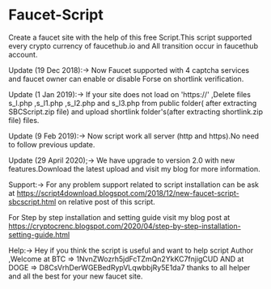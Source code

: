 # Faucet-Script
Create a faucet site with the help of this free Script.This script supported every crypto currency of faucethub.io and All transition occur in faucethub account.

Update (19 Dec 2018):->
Now Faucet supported with 4 captcha services and faucet owner can enable or disable Forse on shortlink verification.

Update (1 Jan 2019):->
If your site does not load on 'https://' ,Delete files s_l.php ,s_l1.php ,s_l2.php and s_l3.php from public folder( after extracting SBCScript.zip file) and upload shortlink folder's(after extracting shortlink.zip file)  files.

Update (9 Feb 2019):->
Now script work all server (http and https).No need to follow previous update.

Update (29 April 2020);->
We have upgrade to version 2.0 with new features.Download the latest upload and visit my blog for more information.

Support:->
 For any problem support related to script installation can be ask at https://script4download.blogspot.com/2018/12/new-faucet-script-sbcscript.html on relative post of this script.

 For Step by step installation and setting guide visit my blog post at  https://cryptocrenc.blogspot.com/2020/04/step-by-step-installation-setting-guide.html
 
 Help:->
 Hey if you think the script is useful and want to help script Author ,Welcome at BTC => 1NvnZWozrh5jdFcTZmQn2YkKC7fnjigCUD
AND at DOGE => D8CsVrhDerWGEBedRypVLqwbbjRy5E1da7
thanks to all helper and all the best for your new faucet site.

